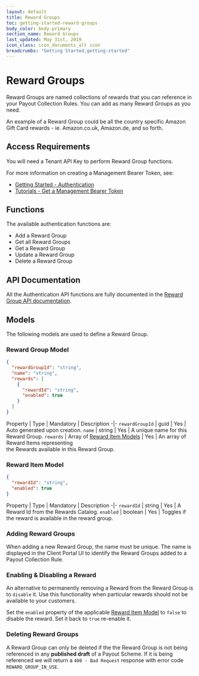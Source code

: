 ```yaml
---
layout: default
title: Reward Groups
toc: getting-started-reward-groups
body_color: body-primary
section_name: Reward Groups
last_updated: May 31st, 2019
icon_class: icon_documents_alt icon
breadcrumbs: "Getting Started,getting-started"
---
```

# Reward Groups
Reward Groups are named collections of rewards that you can reference in your Payout Collection Rules. You can add as many Reward Groups as you need.

An example of a Reward Group could be all the country specific Amazon Gift Card rewards - ie. Amazon.co.uk, Amazon.de, and so forth.

## Access Requirements
You will need a Tenant API Key to perform Reward Group functions.

For more information on creating a Management Bearer Token, see:

- [Getting Started - Authentication](/pages/getting-started/authentication)
- [Tutorials - Get a Management Bearer Token](/pages/tutorials/get-management-bearer-token/)

## Functions
The available authentication functions are:

- Add a Reward Group
- Get all Reward Groups
- Get a Reward Group
- Update a Reward Group
- Delete a Reward Group

## API Documentation
All the Authentication API functions are fully documented in the [Reward Group API documentation](https://api-docs.imbursepayments.com/?version=latest#f6bf99b9-ca03-47b5-a667-8e1a5a625b0e).

## Models
The following models are used to define a Reward Group.

### Reward Group Model
```json
{
  "rewardGroupId": "string",
  "name": "string",
  "rewards": [
    {
      "rewardId": "string",
      "enabled": true
    }
  ]
}
```

Property | Type | Mandatory | Description
-|-
`rewardGroupId` | guid | Yes | Auto generated upon creation.
`name` | string | Yes | A unique name for this Reward Group.
`rewards` | Array of [Reward Item Models](#reward-item-model) | Yes | An array of Reward Items representing<br/>the Rewards available in this Reward Group.


### Reward Item Model
```json
{
  "rewardId": "string",
  "enabled": true
}
```

Property | Type | Mandatory | Description
-|-
`rewardId` | string | Yes | A Reward Id from the Rewards Catalog.
`enabled` | boolean | Yes | Toggles if the reward is available in the reward group.

### Adding Reward Groups
When adding a new Reward Group, the name must be unique. The name is displayed in the Client Portal UI to identify the Reward Groups added to a Payout Collection Rule.

### Enabling & Disabling a Reward
An alternative to permanently removing a Reward from the Reward Group is to `disable` it. Use this functionality when particular rewards should not be available to your customers.

Set the `enabled` property of the applicable [Reward Item Model](#reward-item-model) to `false` to disable the reward. Set it back to `true` re-enable it.

### Deleting Reward Groups
A Reward Group can only be deleted if the the Reward Group is not being referenced in any **published draft** of a Payout Scheme. If it is being referenced we will return a `400 - Bad Request` response with error code `REWARD_GROUP_IN_USE`.


